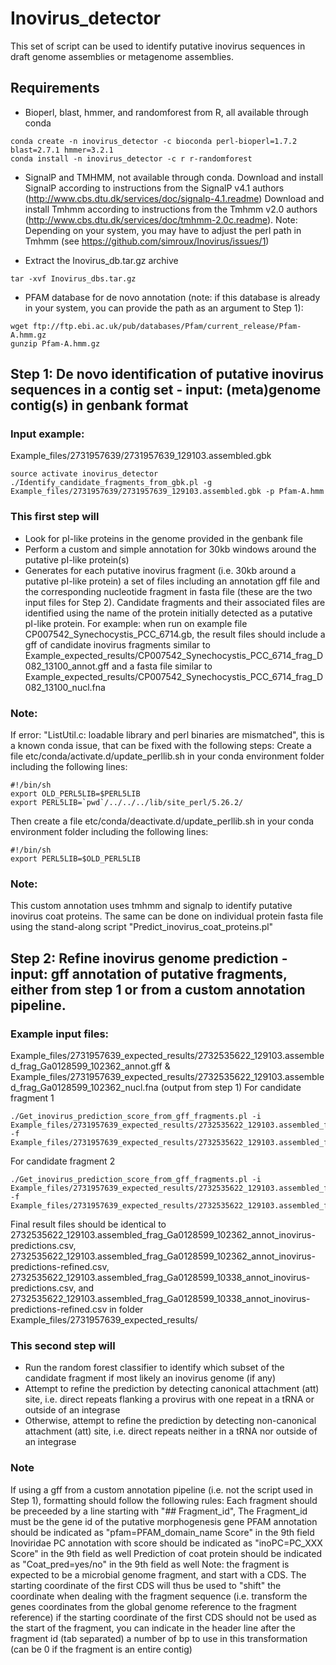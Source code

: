 # Inovirus_detector
This set of script can be used to identify putative inovirus sequences in draft genome assemblies or metagenome assemblies. 

## Requirements
* Bioperl, blast, hmmer, and randomforest from R, all available through conda
```
conda create -n inovirus_detector -c bioconda perl-bioperl=1.7.2 blast=2.7.1 hmmer=3.2.1 
conda install -n inovirus_detector -c r r-randomforest
```
* SignalP and TMHMM, not available through conda.
Download and install SignalP according to instructions from the SignalP v4.1 authors (http://www.cbs.dtu.dk/services/doc/signalp-4.1.readme)
Download and install Tmhmm according to instructions from the Tmhmm v2.0 authors (http://www.cbs.dtu.dk/services/doc/tmhmm-2.0c.readme). 
Note: Depending on your system, you may have to adjust the perl path in Tmhmm (see https://github.com/simroux/Inovirus/issues/1)

* Extract the Inovirus_db.tar.gz archive
```
tar -xvf Inovirus_dbs.tar.gz
```

* PFAM database for de novo annotation (note: if this database is already in your system, you can provide the path as an argument to Step 1):
```
wget ftp://ftp.ebi.ac.uk/pub/databases/Pfam/current_release/Pfam-A.hmm.gz
gunzip Pfam-A.hmm.gz
```

## Step 1: De novo identification of putative inovirus sequences in a contig set - input: (meta)genome contig(s) in genbank format
### Input example: 
Example_files/2731957639/2731957639_129103.assembled.gbk
```
source activate inovirus_detector
./Identify_candidate_fragments_from_gbk.pl -g Example_files/2731957639/2731957639_129103.assembled.gbk -p Pfam-A.hmm
```
### This first step will
* Look for pI-like proteins in the genome provided in the genbank file
* Perform a custom and simple annotation for 30kb windows around the putative pI-like protein(s)
* Generates for each putative inovirus fragment (i.e. 30kb around a putative pI-like protein) a set of files including an annotation gff file and the corresponding nucleotide fragment in fasta file (these are the two input files for Step 2).
Candidate fragments and their associated files are identified using the name of the protein initially detected as a putative pI-like protein.
For example: when run on example file CP007542_Synechocystis_PCC_6714.gb, the result files should include a gff of candidate inovirus fragments similar to Example_expected_results/CP007542_Synechocystis_PCC_6714_frag_D082_13100_annot.gff and a fasta file similar to Example_expected_results/CP007542_Synechocystis_PCC_6714_frag_D082_13100_nucl.fna

### Note:
If error: "ListUtil.c: loadable library and perl binaries are mismatched", this is a known conda issue, that can be fixed with the following steps:
Create a file etc/conda/activate.d/update_perllib.sh in your conda environment folder including the following lines:
```
#!/bin/sh
export OLD_PERL5LIB=$PERL5LIB
export PERL5LIB=`pwd`/../../../lib/site_perl/5.26.2/
```
Then create a file etc/conda/deactivate.d/update_perllib.sh in your conda environment folder including the following lines:
```
#!/bin/sh
export PERL5LIB=$OLD_PERL5LIB
```
### Note:
This custom annotation uses tmhmm and signalp to identify putative inovirus coat proteins. The same can be done on individual protein fasta file using the stand-along script "Predict_inovirus_coat_proteins.pl"

## Step 2: Refine inovirus genome prediction - input: gff annotation of putative fragments, either from step 1 or from a custom annotation pipeline. 
### Example input files: 
Example_files/2731957639_expected_results/2732535622_129103.assembled_frag_Ga0128599_102362_annot.gff & Example_files/2731957639_expected_results/2732535622_129103.assembled_frag_Ga0128599_102362_nucl.fna (output from step 1)
For candidate fragment 1
```
./Get_inovirus_prediction_score_from_gff_fragments.pl -i Example_files/2731957639_expected_results/2732535622_129103.assembled_frag_Ga0128599_102362_annot.gff -f Example_files/2731957639_expected_results/2732535622_129103.assembled_frag_Ga0128599_102362_nucl.fna
```
For candidate fragment 2
```
./Get_inovirus_prediction_score_from_gff_fragments.pl -i Example_files/2731957639_expected_results/2732535622_129103.assembled_frag_Ga0128599_10338_annot.gff -f Example_files/2731957639_expected_results/2732535622_129103.assembled_frag_Ga0128599_10338_nucl.fna
```
Final result files should be identical to 2732535622_129103.assembled_frag_Ga0128599_102362_annot_inovirus-predictions.csv, 2732535622_129103.assembled_frag_Ga0128599_102362_annot_inovirus-predictions-refined.csv, 2732535622_129103.assembled_frag_Ga0128599_10338_annot_inovirus-predictions.csv, 
and 2732535622_129103.assembled_frag_Ga0128599_10338_annot_inovirus-predictions-refined.csv in folder Example_files/2731957639_expected_results/

### This second step will
* Run the random forest classifier to identify which subset of the candidate fragment if most likely an inovirus genome (if any)
* Attempt to refine the prediction by detecting canonical attachment (att) site, i.e. direct repeats flanking a provirus with one repeat in a tRNA or outside of an integrase
* Otherwise, attempt to refine the prediction by detecting non-canonical attachment (att) site, i.e. direct repeats neither in a tRNA nor outside of an integrase

### Note
If using a gff from a custom annotation pipeline (i.e. not the script used in Step 1), formatting should follow the following rules:
Each fragment should be preceeded by a line starting with \"## Fragment_id\", The Fragment_id must be the gene id of the putative morphogenesis gene
PFAM annotation should be indicated as \"pfam=PFAM_domain_name Score\" in the 9th field
Inoviridae PC annotation with score should be indicated as \"inoPC=PC_XXX Score\" in the 9th field as well
Prediction of coat protein should be indicated as \"Coat_pred=yes/no\" in the 9th field as well
Note: the fragment is expected to be a microbial genome fragment, and start with a CDS. 
The starting coordinate of the first CDS will thus be used to \"shift\" the coordinate when dealing with the fragment sequence (i.e. transform the genes coordinates from the global genome reference to the fragment reference)
if the starting coordinate of the first CDS should not be used as the start of the fragment, you can indicate in the header line after the fragment id (tab separated) a number of bp to use in this transformation (can be 0 if the fragment is an entire contig)
